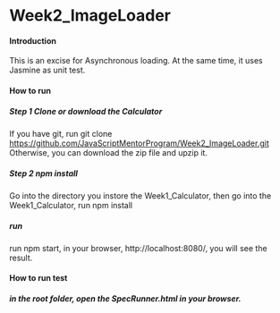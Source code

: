 # Week2_ImageLoader

#### Introduction
This is an excise for Asynchronous loading. At the same time, it uses Jasmine as unit test.

#### How to run

##### Step 1 Clone or download the Calculator
If you have git, run git clone https://github.com/JavaScriptMentorProgram/Week2_ImageLoader.git
Otherwise, you can download the zip file and upzip it.
##### Step 2 npm install
Go into the directory you instore the Week1_Calculator, then go into the Week1_Calculator, run npm install 

##### run
run npm start, in your browser, http://localhost:8080/, you will see the result. 


#### How to run test

##### in the root folder, open the SpecRunner.html in your browser.
